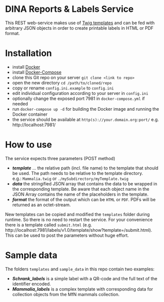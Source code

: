 # DINA Reports & Labels Service

This REST web-service makes use of [Twig templates](https://twig.symfony.com) and can be fed with arbitrary JSON objects in order to create printable labels in HTML or PDF format.


Installation
===
* install [Docker](https://docs.docker.com/get-docker/)
* install [Docker-Compose](https://docs.docker.com/compose/install/)
* clone this Git repo on your server `git clone <link to repo>`
* open the new directory `cd /path/to/cloned/repo`
* copy or rename `config.ini.example` to `config.ini`
* edit individual configuration according to your server in `config.ini`
* optionally change the exposed port 7981 in `docker-compose.yml` if needed 
* run `docker-compose up -d` for building the Docker image and running the Docker container
* the service should be available at `http(s)://your.domain.org:port/`  e.g. http://localhost:7981/


How to use
===
The service expects three parameters (POST method)
* ___template___ ... the relative path (incl. file name) to the template that should be used. The path needs to be relative to the template directory.  
e.g.:  `Mammalia.twig` or `./mySubdirectory/myTemplate.twig`
* ___data___ the stringified JSON array that contains the data to be wrapped in the corresponding template.
Be aware that each object name in the JSON Array contains the name of the placeholders in the template.
* ___format___ the format of the output which can be `HTML` or `PDF`. PDFs will be returned as an octet-stream.
 

New templates can be copied and modified the `templates` folder during runtime. So there is no need to restart the service.
For your convenience there is a template called `submit.html` (e.g. http://localhost:7981/labels/v1.0/template/show?template=/submit.html). This can be used to post the parameters without huge effort.


Sample data
=== 
The folders `templates` and `sample_data` in this repo contain two examples:
* ___Schrank_labels___ is a simple label with a QR-code and the full text of the identifier encoded.
* ___Mammalia_labels___ is a complex template with corresponding data for collection objects from the MfN mammals collection.



 